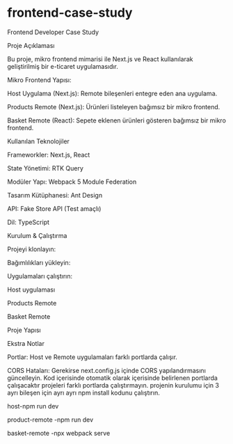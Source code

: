 # frontend-case-study
Frontend Developer Case Study

Proje Açıklaması

Bu proje, mikro frontend mimarisi ile Next.js ve React kullanılarak geliştirilmiş bir e-ticaret uygulamasıdır.

Mikro Frontend Yapısı:

Host Uygulama (Next.js): Remote bileşenleri entegre eden ana uygulama.

Products Remote (Next.js): Ürünleri listeleyen bağımsız bir mikro frontend.

Basket Remote (React): Sepete eklenen ürünleri gösteren bağımsız bir mikro frontend.

Kullanılan Teknolojiler

Frameworkler: Next.js, React

State Yönetimi: RTK Query

Modüler Yapı: Webpack 5 Module Federation

Tasarım Kütüphanesi: Ant Design

API: Fake Store API (Test amaçlı)

Dil: TypeScript

Kurulum & Çalıştırma

Projeyi klonlayın:

Bağımlılıkları yükleyin:

Uygulamaları çalıştırın:

Host uygulaması

Products Remote

Basket Remote

Proje Yapısı

Ekstra Notlar

Portlar: Host ve Remote uygulamaları farklı portlarda çalışır.

CORS Hataları: Gerekirse next.config.js içinde CORS yapılandırmasını güncelleyin.
Kod içerisinde otomatik olarak içerisinde belirlenen portlarda çalışacaktır projeleri farklı portlarda çalıştırmayın.
projenin kurulumu için 3 ayrı bileşen için ayrı ayrı npm install kodunu çalıştırın.

host-npm run dev

product-remote -npm run dev

basket-remote -npx webpack serve
